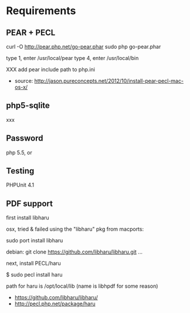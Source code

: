 # Requirements

## PEAR + PECL

  curl -O http://pear.php.net/go-pear.phar
  sudo php go-pear.phar

  type 1, enter /usr/local/pear
  type 4, enter /usr/local/bin

XXX add pear include path to php.ini

  * source: http://jason.pureconcepts.net/2012/10/install-pear-pecl-mac-os-x/


## php5-sqlite

  xxx



## Password

  php 5.5, or



## Testing

PHPUnit 4.1




## PDF support

first install libharu

osx, tried & failed using the "libharu" pkg from macports:

  sudo port install libharu


debian:
  git clone https://github.com/libharu/libharu.git
  ...



next, install PECL/haru

  $ sudo pecl install haru

  path for haru is /opt/local/lib   (name is libhpdf for some reason)


  * https://github.com/libharu/libharu/
  * http://pecl.php.net/package/haru
